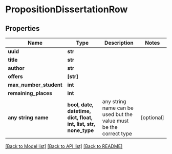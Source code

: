 # PropositionDissertationRow


## Properties
Name | Type | Description | Notes
------------ | ------------- | ------------- | -------------
**uuid** | **str** |  | 
**title** | **str** |  | 
**author** | **str** |  | 
**offers** | **[str]** |  | 
**max_number_student** | **int** |  | 
**remaining_places** | **int** |  | 
**any string name** | **bool, date, datetime, dict, float, int, list, str, none_type** | any string name can be used but the value must be the correct type | [optional]

[[Back to Model list]](../README.md#documentation-for-models) [[Back to API list]](../README.md#documentation-for-api-endpoints) [[Back to README]](../README.md)



